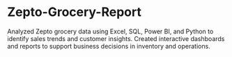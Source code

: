 # Zepto-Grocery-Report
Analyzed Zepto grocery data using Excel, SQL, Power BI, and Python to identify sales trends and customer insights. Created interactive dashboards and reports to support business decisions in inventory and operations.
